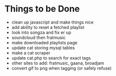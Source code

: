 Things to be Done
=================

- clean up javascript and make things nice
- add ability to reset a fetched playlist
- look into songza and fix er up
- soundcloud then fratmusic
- make downloaded playlists page
- update cat storing mysql tables
- make a cat scraper
- update cat.php to search for exact tags
- other sites to add: fratmusic, gaana, broadjam
- convert gif to png when tagging (or safely refuse)
